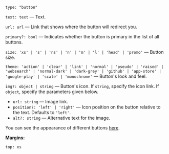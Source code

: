 `type: "button"`

`text: text` — Text.

`url: url` — Link that shows where the button will redirect you.

`primary?: bool` — Indicates whether the button is primary in the list of all buttons.

`size: 'xs' | 's' | 'ns' | 'n' | 'm' | 'l' | 'head' | 'promo'` — Button size.

`theme: 'action' | 'clear' | 'link' | 'normal' | 'pseudo' | 'raised' | 'websearch' | 'normal-dark' | 'dark-grey' | 'github' | 'app-store' | 'google-play' | 'scale' | 'monochrome'` — Button's look and feel.

`img?: object | string` — Button's icon. If `string`, specify the icon link. If `object`, specify the parameters given below.

- `url: string` — Image link.
- `position?: 'left' | 'right'` — Icon position on the button relative to the text. Defaults to `'left'`.
- `alt?: string` — Alternative text for the image.

You can see the appearance of different buttons [here](https://preview.gravity-ui.com/uikit/?path=/story/components-button--playground).

**Margins:**

`top: xs`
